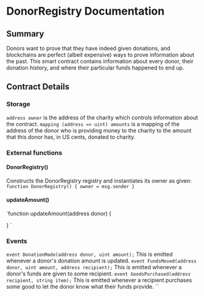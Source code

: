 # DonorRegistry Documentation

## Summary
Donors want to prove that they have indeed given donations, and blockchains are perfect (albeit expensive) ways to prove information about the past. This smart contract contains information about every donor, their donation history, and where their particular funds happened to end up.

## Contract Details

### Storage
`address owner` is the address of the charity which controls information about the contract.
`mapping (address => uint) amounts` is a mapping of the address of the donor who is providing money to the charity to the amount that this donor has, in US cents, donated to charity.

### External functions

#### DonorRegistry()
Constructs the DonorRegistry registry and instantiates its owner as given:
`function DonorRegistry() {
  owner = msg.sender
}
`
#### updateAmount()

`function updateAmount(address donor) {
  
}
`

### Events

`event DonationMade(address donor, uint amount);` This is emitted whenever a donor's donation amount is updated.
`event FundsMoved(address donor, uint amount, address recipient);` This is emitted whenever a donor's funds are given to some recipient.
`event GoodsPurchased(address recipient, string item);` This is emitted whenever a recipient purchases some good to let the donor know what their funds provide.
``
